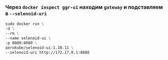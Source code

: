 ### Через `docker inspect ggr-ui` находим `gateway` и подставляем в `--selenoid-uri` 

```dockerfile
sudo docker run \
-d \
--rm \
--name selenoid-ui \
-p 8080:8080 \
aerokube/selenoid-ui:1.10.11 \
--selenoid-uri http://172.17.0.1:8888
```